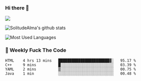 ### Hi there 👋
<p>
  <a href="https://count.getloli.com/"><img src="https://count.getloli.com/get/@:solitudealma"></a>
</p>

![SolitudeAlma's github stats](https://github-readme-stats.vercel.app/api?username=solitudealma&show_icons=true&theme=radical)

![Most Used Languages](https://github-readme-stats.vercel.app/api/top-langs/?username=solitudealma&layout=compact&hide_border=true&theme=dark)
<!-- ![visitors](https://visitor-badge.glitch.me/badge?page_id=solitudealma.solitudealma.id) -->


### :dart: Weekly Fuck The Code

<!--START_SECTION:waka-->
```text
HTML    4 hrs 13 mins   ███████████████████████▓░   95.17 % 
C++     9 mins          █░░░░░░░░░░░░░░░░░░░░░░░░   03.39 % 
YAML    2 mins          ▒░░░░░░░░░░░░░░░░░░░░░░░░   00.75 % 
Java    1 min           ░░░░░░░░░░░░░░░░░░░░░░░░░   00.48 % 
```
<!--END_SECTION:waka-->
